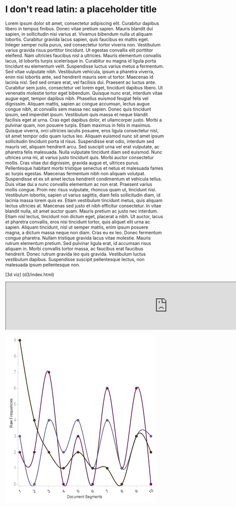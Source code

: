 # I don't read latin: a placeholder title

Lorem ipsum dolor sit amet, consectetur adipiscing elit. Curabitur dapibus libero in tempus finibus. Donec vitae pretium sapien. Mauris blandit dui sapien, in sollicitudin nisi varius at. Vivamus bibendum nulla ut aliquam lobortis. Curabitur gravida lacus sapien, quis faucibus ex mattis eget. Integer semper nulla purus, sed consectetur tortor viverra non. Vestibulum varius gravida risus porttitor tincidunt. Ut egestas convallis elit porttitor eleifend. Nam ultricies faucibus nisl a ultricies. Mauris elementum convallis lacus, id lobortis turpis scelerisque in. Curabitur eu magna id ligula porta tincidunt eu elementum velit. Suspendisse luctus varius metus a fermentum. Sed vitae vulputate nibh. Vestibulum vehicula, ipsum a pharetra viverra, enim nisi lobortis ante, sed hendrerit mauris sem ut tortor. Maecenas id lacinia nisl. Sed sed ornare erat, vel facilisis dui. Praesent ac luctus ante. Curabitur sem justo, consectetur vel lorem eget, tincidunt dapibus libero. Ut venenatis molestie tortor eget bibendum. Quisque nunc erat, interdum vitae augue eget, tempor dapibus nibh. Phasellus euismod feugiat felis vel dignissim. Aliquam mattis, sapien ac congue accumsan, lectus augue congue nibh, at convallis sem massa nec sapien. Donec quis tincidunt ipsum, sed imperdiet ipsum. Vestibulum quis massa et neque blandit facilisis eget at urna. Cras eget dapibus dolor, et ullamcorper justo. Morbi a pulvinar quam, non posuere turpis. Etiam maximus in felis in maximus. Quisque viverra, orci ultricies iaculis posuere, eros ligula consectetur nisl, sit amet tempor odio quam luctus leo. Aliquam euismod nunc sit amet ipsum sollicitudin tincidunt porta id risus. Suspendisse erat odio, interdum sed mauris vel, aliquam hendrerit arcu. Sed suscipit urna vel erat vulputate, ac pharetra felis malesuada. Nulla vulputate tincidunt diam sed euismod. Nunc ultrices urna mi, at varius justo tincidunt quis. Morbi auctor consectetur mollis. Cras vitae dui dignissim, gravida augue et, ultrices purus. Pellentesque habitant morbi tristique senectus et netus et malesuada fames ac turpis egestas. Maecenas fermentum nibh non aliquam volutpat. Suspendisse et ex sit amet lectus hendrerit condimentum et vehicula tellus. Duis vitae dui a nunc convallis elementum ac non erat. Praesent varius mollis congue. Proin nec risus vulputate, rhoncus quam ut, tincidunt nisi. Vestibulum lobortis, sapien ut varius sagittis, diam felis sollicitudin diam, id lacinia massa lorem quis ex. Etiam vestibulum tincidunt metus, quis aliquam lectus ultricies at. Maecenas sed justo et nibh efficitur consectetur. In vitae blandit nulla, sit amet auctor quam. Mauris pretium ac justo nec interdum. Etiam nisl lectus, tincidunt non dictum eget, placerat a nibh. Ut auctor, lacus et pharetra convallis, eros nisi tincidunt tortor, quis aliquet elit urna ac sapien. Aliquam tincidunt, nisl ut semper mattis, enim ipsum posuere magna, a dictum massa neque non diam. Cras eu ex leo. Donec fermentum congue pharetra. Nullam tristique gravida lacus vitae molestie. Mauris rutrum elementum pretium. Sed pulvinar ligula erat, id accumsan risus aliquam in. Morbi convallis tortor massa, ac faucibus erat faucibus hendrerit. Donec rutrum gravida leo quis gravida. Vestibulum luctus vestibulum dapibus. Suspendisse suscipit pellentesque lectus, non malesuada ipsum pellentesque non. 

[3d viz] (d3/index.html)

<iframe style="width: 1024px; height:768 px;" src="http://sm16ut.github.io/IASC-2P02/d3index.html"></iframe>

![](images/download.png)
